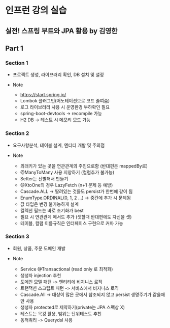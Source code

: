# 인프런 강의 실습
## 실전! 스프링 부트와 JPA 활용 by 김영한  

## Part 1  

### Section 1
* 프로젝트 생성, 라이브러리 확인, DB 설치 및 설정  
  
* Note
  * https://start.spring.io/
  * Lombok 플러그인(어노테이션으로 코드 줄여줌)
  * 로그 라이브러리 사용 시 운영환경 부하확인 필요
  * spring-boot-devtools -> recompile 가능
  * H2 DB -> 테스트 시 메모리 모드 가능
  
### Section 2
* 요구사항분석, 테이블 설계, 엔티티 개발 및 주의점 
  
* Note
  * 외래키가 있는 곳을 연관관계의 주인으로함 (반대편은 mappedBy로)
  * @ManyToMany 사용 지양하기 (컬럼추가 불가능)
  * Setter는 선별해서 만들기
  * @XtoOne의 경우 LazyFetch (n+1 문제 등 예방)
  * Cascade.ALL -> 딸려있는 것들도 persist가 한번에 같이 됨
  * EnumType.ORDINAL(0, 1, 2 ...) -> 중간에 추가 시 문제됨
  * 값 타입은 변경 불가능하게 설계
  * 컬렉션 필드는 바로 초기화가 best
  * 필요 시 연관관계 메서드 추가 (셋할때 반대편에도 자신을 셋)
  * 테이블, 컬럼 이름규칙은 인터페이스 구현으로 커마 가능
  
### Section 3
* 회원, 상품, 주문 도메인 개발 
  
* Note
  * Service @Transactional (read only 로 최적화) 
  * 생성자 injection 추천
  * 도메인 모델 패턴 -> 엔티티에 비지니스 로직
  * 트랜잭션 스크립트 패턴 -> 서비스에서 비지니스 로직
  * Cascade.All -> 대상이 많은 곳에서 참조되지 않고 persist 생명주기가 같을때만 사용
  * 생성자 protected로 제약하기(private는 JPA 스펙상 X)
  * 테스트는 목킹 활용, 범위는 단위테스트 추천
  * 동적쿼리 -> Querydsl 사용
